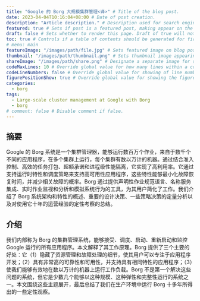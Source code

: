 ```yaml
---
title: "Google 的 Borg 大规模集群管理<译>" # Title of the blog post.
date: 2023-04-04T10:16:04+08:00 # Date of post creation.
description: "Article description." # Description used for search engine.
featured: true # Sets if post is a featured post, making appear on the home page side bar.
draft: false # Sets whether to render this page. Draft of true will not be rendered.
toc: true # Controls if a table of contents should be generated for first-level links automatically.
# menu: main
featureImage: "/images/path/file.jpg" # Sets featured image on blog post.
thumbnail: "/images/path/thumbnail.png" # Sets thumbnail image appearing inside card on homepage.
shareImage: "/images/path/share.png" # Designate a separate image for social media sharing.
codeMaxLines: 10 # Override global value for how many lines within a code block before auto-collapsing.
codeLineNumbers: false # Override global value for showing of line numbers within code block.
figurePositionShow: true # Override global value for showing the figure label.
categories:
  - borg
tags:
  - Large-scale cluster management at Google with Borg
  - borg
# comment: false # Disable comment if false.
---
```


## 摘要  
Google 的 Borg 系统是一个集群管理器，能够运行数百万个作业，来自于数千个不同的应用程序，在多个集群上运行，每个集群有数以万计的机器。通过结合准入控制、高效的任务打包、超额承诺和进程级性能隔离，它实现了高利用率。它通过支持运行时特性和调度策略来支持高可用性应用程序，这些特性能够最小化故障恢复时间，并减少相关故障的概率。Borg 通过提供声明性作业规范语言、名称服务集成、实时作业监视和分析和模拟系统行为的工具，为其用户简化了工作。我们介绍了 Borg 系统架构和特性的概述、重要的设计决策、一些策略决策的定量分析以及对使用它十年的运营经验的定性考察的总结。  

## 介绍  
我们内部称为 Borg 的集群管理系统，能够接受、调度、启动、重新启动和监控 Google 运行的所有应用程序。本文解释了其工作原理。Borg 提供了三个主要的好处：它（1）隐藏了资源管理和故障处理的细节，使其用户可以专注于应用程序开发；（2）具有非常高的可靠性和可用性，并支持具有相同特性的应用程序；（3）使我们能够有效地在数以万计的机器上运行工作负载。Borg 不是第一个解决这些问题的系统，但它是少数几个能够以这种规模、这种弹性和完整性运行的系统之一。本文围绕这些主题展开，最后总结了我们在生产环境中运行 Borg 十多年所得出的一些定性观察。  